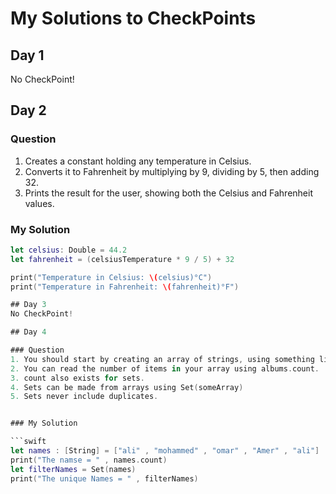# My Solutions to CheckPoints

## Day 1
No CheckPoint!

## Day 2

### Question
1. Creates a constant holding any temperature in Celsius.
2. Converts it to Fahrenheit by multiplying by 9, dividing by 5, then adding 32.
3. Prints the result for the user, showing both the Celsius and Fahrenheit values.

### My Solution

```swift
let celsius: Double = 44.2
let fahrenheit = (celsiusTemperature * 9 / 5) + 32

print("Temperature in Celsius: \(celsius)°C")
print("Temperature in Fahrenheit: \(fahrenheit)°F")

## Day 3
No CheckPoint!

## Day 4

### Question
1. You should start by creating an array of strings, using something like let albums = ["Red", "Fearless"]
2. You can read the number of items in your array using albums.count.
3. count also exists for sets.
4. Sets can be made from arrays using Set(someArray)
5. Sets never include duplicates.


### My Solution

```swift
let names : [String] = ["ali" , "mohammed" , "omar" , "Amer" , "ali"]
print("The namse = " , names.count)
let filterNames = Set(names)
print("The unique Names = " , filterNames)


